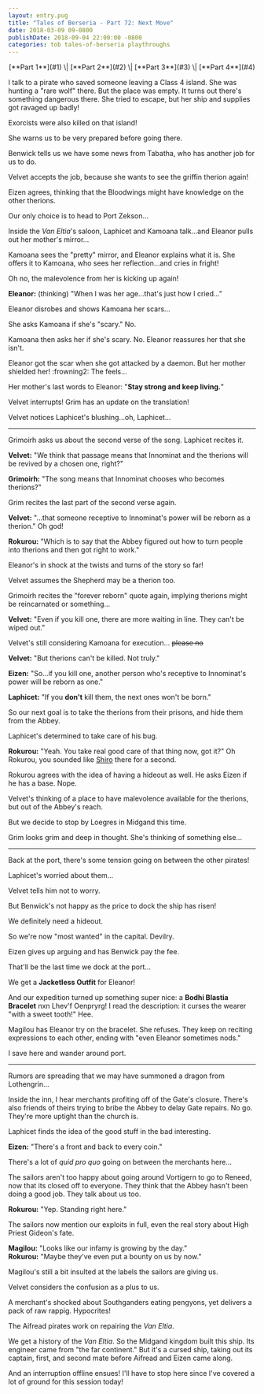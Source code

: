 ```yaml
---
layout: entry.pug
title: "Tales of Berseria - Part 72: Next Move"
date: 2018-03-09 09-0800
publishDate: 2018-09-04 22:00:00 -0800
categories: tob tales-of-berseria playthroughs
---
```


<p style="text-align: center;" markdown="1">[**Part 1**](#1) \| [**Part 2**](#2) \| [**Part 3**](#3) \| [**Part 4**](#4)</p>

<a name="1"></a>

I talk to a pirate who saved someone leaving a Class 4 island. She was hunting a "rare wolf" there. But the place was empty. It turns out there's something dangerous there. She tried to escape, but her ship and supplies got ravaged up badly!

Exorcists were also killed on that island!

She warns us to be very prepared before going there.

Benwick tells us we have some news from Tabatha, who has another job for us to do.

Velvet accepts the job, because she wants to see the griffin therion again!

Eizen agrees, thinking that the Bloodwings might have knowledge on the other therions.

Our only choice is to head to Port Zekson...

Inside the *Van Eltia*'s saloon, Laphicet and Kamoana talk...and Eleanor pulls out her mother's mirror...

Kamoana sees the "pretty" mirror, and Eleanor explains what it is. She offers it to Kamoana, who sees her reflection...and cries in fright!

Oh no, the malevolence from her is kicking up again!

**Eleanor:** (thinking) "When I was her age...that's just how I cried..."

Eleanor disrobes and shows Kamoana her scars...

She asks Kamoana if she's "scary." No.

Kamoana then asks her if she's scary. No. Eleanor reassures her that she isn't.

Eleanor got the scar when she got attacked by a daemon. But her mother shielded her! :frowning2: The feels...

Her mother's last words to Eleanor: "**Stay strong and keep living.**"

Velvet interrupts! Grim has an update on the translation!

Velvet notices Laphicet's blushing...oh, Laphicet...

<a name="2"></a>

---

Grimoirh asks us about the second verse of the song. Laphicet recites it.

**Velvet:** "We think that passage means that Innominat and the therions will be revived by a chosen one, right?"

**Grimoirh:** "The song means that Innominat chooses who becomes therions?"

Grim recites the last part of the second verse again.

**Velvet:** "...that someone receptive to Innominat's power will be reborn as a therion." Oh god!

**Rokurou:** "Which is to say that the Abbey figured out how to turn people into therions and then got right to work."

Eleanor's in shock at the twists and turns of the story so far!

Velvet assumes the Shepherd may be a therion too.

Grimoirh recites the "forever reborn" quote again, implying therions might be reincarnated or something...

**Velvet:** "Even if you kill one, there are more waiting in line. They can't be wiped out."

Velvet's still considering Kamoana for execution... ~~please no~~

**Velvet:** "But therions can't be killed. Not truly."

**Eizen:** "So...if you kill one, another person who's receptive to Innominat's power will be reborn as one."

**Laphicet:** "If you **don't** kill them, the next ones won't be born."

So our next goal is to take the therions from their prisons, and hide them from the Abbey.

Laphicet's determined to take care of his bug.

**Rokurou:** "Yeah. You take real good care of that thing now, got it?" Oh Rokurou, you sounded like <a href="http://voltron.wikia.com/wiki/Shiro">Shiro</a> there for a second.

Rokurou agrees with the idea of having a hideout as well. He asks Eizen if he has a base. Nope.

Velvet's thinking of a place to have malevolence available for the therions, but out of the Abbey's reach.

But we decide to stop by Loegres in Midgand this time.

Grim looks grim and deep in thought. She's thinking of something else...

<a name="3"></a>

---

Back at the port, there's some tension going on between the other pirates!

Laphicet's worried about them...

Velvet tells him not to worry.

But Benwick's not happy as the price to dock the ship has risen!

We definitely need a hideout.

So we're now "most wanted" in the capital. Devilry.

Eizen gives up arguing and has Benwick pay the fee.

That'll be the last time we dock at the port...

We get a **Jacketless Outfit** for Eleanor!

And our expedition turned up something super nice: a **Bodhi Blastia Bracelet** nxn Lhev'f Oenpryrg! I read the description: it curses the wearer "with a sweet tooth!" Hee.

Magilou has Eleanor try on the bracelet. She refuses. They keep on reciting expressions to each other, ending with "even Eleanor sometimes nods."

I save here and wander around port.

<a name="4"></a>

---

Rumors are spreading that we may have summoned a dragon from Lothengrin...

Inside the inn, I hear merchants profiting off of the Gate's closure. There's also friends of theirs trying to bribe the Abbey to delay Gate repairs. No go. They're more uptight than the church is.

Laphicet finds the idea of the good stuff in the bad interesting.

**Eizen:** "There's a front and back to every coin."

There's a lot of *quid pro quo* going on between the merchants here...

The sailors aren't too happy about going around Vortigern to go to Reneed, now that its closed off to everyone. They think that the Abbey hasn't been doing a good job. They talk about us too.

**Rokurou:** "Yep. Standing right here."

The sailors now mention our exploits in full, even the real story about High Priest Gideon's fate.

**Magilou:** "Looks like our infamy is growing by the day."<br/>
**Rokurou:** "Maybe they've even put a bounty on us by now."

Magilou's still a bit insulted at the labels the sailors are giving us.

Velvet considers the confusion as a plus to us.

A merchant's shocked about Southganders eating pengyons, yet delivers a pack of raw rappig. Hypocrites!

The Aifread pirates work on repairing the *Van Eltia*.

We get a history of the *Van Eltia*. So the Midgand kingdom built this ship. Its engineer came from "the far continent." But it's a cursed ship, taking out its captain, first, and second mate before Aifread and Eizen came along.

And an interruption offline ensues! I'll have to stop here since I've covered a lot of ground for this session today!